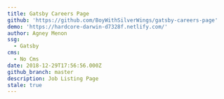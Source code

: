 ```yaml
---
title: Gatsby Careers Page
github: 'https://github.com/BoyWithSilverWings/gatsby-careers-page'
demo: 'https://hardcore-darwin-d7328f.netlify.com/'
author: Agney Menon
ssg:
  - Gatsby
cms:
  - No Cms
date: 2018-12-29T17:56:56.000Z
github_branch: master
description: Job Listing Page
stale: true
---
```

